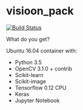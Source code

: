 # visioon_pack 
[![Build Status](https://travis-ci.org/MichalOlejniczak/visioon_pack.svg?branch=master)](https://travis-ci.org/MichalOlejniczak/visioon_pack)

What do you get?

Ubuntu 16.04 container with:
- Python 3.5
- OpenCV 3.1.0 + contrib
- Scikit-learn
- Scikit-image
- Tensorflow 0.12 CPU
- Keras 
- Jupyter Notebook
